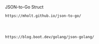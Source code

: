 

JSON-to-Go Struct


    https://mholt.github.io/json-to-go/  




    https://blog.boot.dev/golang/json-golang/
